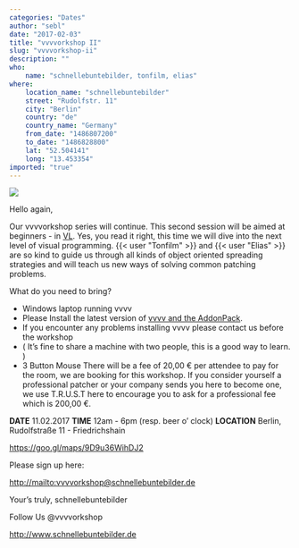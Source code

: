 ```yaml
---
categories: "Dates"
author: "sebl"
date: "2017-02-03"
title: "vvvvorkshop II"
slug: "vvvvorkshop-ii"
description: ""
who: 
    name: "schnellebuntebilder, tonfilm, elias"
where: 
    location_name: "schnellebuntebilder"
    street: "Rudolfstr. 11"
    city: "Berlin"
    country: "de"
    country_name: "Germany"
    from_date: "1486807200"
    to_date: "1486828800"
    lat: "52.504141"
    long: "13.453354"
imported: "true"
---
```



![](VVVV.png) 

Hello again,

Our vvvvorkshop series will continue.
This second session will be aimed at beginners - in [VL](/blog/blog/devvvvlopment-update-january-2017).
Yes, you read it right, this time we will dive into the next level of visual programming. {{< user "Tonfilm" >}} and {{< user "Elias" >}} are so kind to guide us through all kinds of object oriented spreading strategies and will teach us new ways of solving common patching problems.


What do you need to bring?

* Windows laptop running vvvv
* Please Install the latest version of [vvvv and the AddonPack](https://vvvv.org/downloads).
* If you encounter any problems installing vvvv please contact us before the workshop
* ( It’s fine to share a machine with two people, this is a good way to learn. )
* 3 Button Mouse
There will be a fee of 20,00 € per attendee to pay for the room, we are booking for this workshop.
If you consider yourself a professional patcher or your company sends you here to become one, we use T.R.U.S.T here to encourage you to ask for a professional fee which is 200,00 €. 

**DATE**	11.02.2017
**TIME**	12am - 6pm (resp. beer o’ clock)
**LOCATION**	Berlin, Rudolfstraße 11 - Friedrichshain

<https://goo.gl/maps/9D9u36WihDJ2>

Please sign up here: 

<http://mailto:vvvvorkshop@schnellebuntebilder.de>

Your’s truly,
schnellebuntebilder

Follow Us
@vvvvorkshop

<http://www.schnellebuntebilder.de>